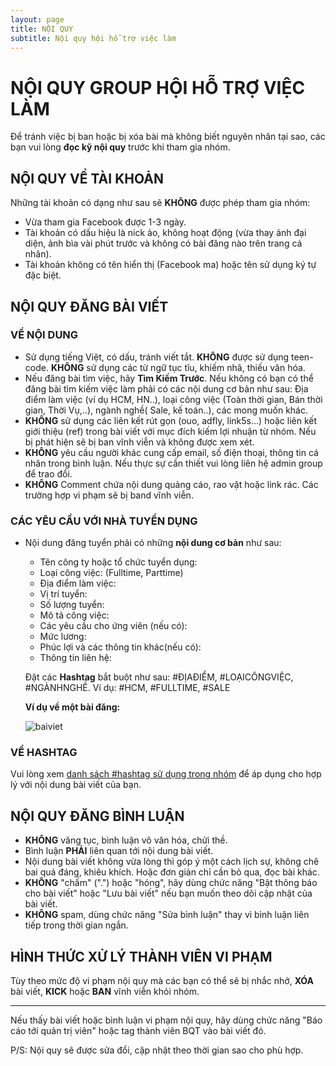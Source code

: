 ```yaml
---
layout: page
title: NỘI QUY
subtitle: Nội quy hội hỗ trợ việc làm
---
```

# NỘI QUY GROUP HỘI HỖ TRỢ VIỆC LÀM

Để tránh việc bị ban hoặc bị xóa bài mà không biết nguyên nhân tại sao, các bạn vui lòng **đọc kỹ nội quy** trước khi tham gia nhóm.

## NỘI QUY VỀ TÀI KHOẢN

Những tài khoản có dạng như sau sẽ **KHÔNG** được phép tham gia nhóm:
- Vừa tham gia Facebook được 1-3 ngày.
- Tài khoản có dấu hiệu là nick ảo, không hoạt động (vừa thay ảnh đại diện, ảnh bìa vài phút trước và không có bài đăng nào trên trang cá nhân).
- Tài khoản không có tên hiển thị (Facebook ma) hoặc tên sử dụng ký tự đặc biệt.

## NỘI QUY ĐĂNG BÀI VIẾT

### VỀ NỘI DUNG
- Sử dụng tiếng Việt, có dấu, tránh viết tắt. **KHÔNG** được sử dụng teen-code. **KHÔNG** sử dụng các từ ngữ tục tĩu, khiếm nhã, thiếu văn hóa.
- Nếu đăng bài tìm việc, hãy **Tìm Kiếm Trước**. Nếu không có bạn có thể đăng bài tìm kiếm việc làm phải có các nội dung cơ bản như sau: Địa điểm làm việc (ví dụ HCM, HN..), loại công việc (Toàn thời gian, Bán thời gian, Thời Vụ,..), ngành nghề( Sale, kế toán..), các mong muốn khác.
- **KHÔNG** sử dụng các liên kết rút gọn (ouo, adfly, link5s...) hoặc liên kết giới thiệu (ref) trong bài viết với mục đích kiếm lợi nhuận từ nhóm. Nếu bị phát hiện sẽ bị ban vĩnh viễn và không được xem xét.
- **KHÔNG** yêu cầu người khác cung cấp email, số điện thoại, thông tin cá nhân trong bình luận. Nếu thực sự cần thiết vui lòng liên hệ admin group để trao đổi.
- **KHÔNG** Comment chứa nội dung quảng cáo, rao vặt hoặc link rác. Các trường hợp vi phạm sẽ bị band vĩnh viễn.

### CÁC YÊU CẦU VỚI NHÀ TUYỂN DỤNG
- Nội dung đăng tuyển phải có những **nội dung cơ bản** như sau:
  - Tên công ty hoặc tổ chức tuyển dụng:
  - Loại công việc: (Fulltime, Parttime)
  - Địa điểm làm việc:
  - Vị trí tuyển:
  - Số lượng tuyển:
  - Mô tả công việc:
  - Các yêu cầu cho ứng viên (nếu có):
  - Mức lương:
  - Phúc lợi và các thông tin khác(nếu có):
  - Thông tin liên hệ:
  
  Đặt các **Hashtag** bắt buột như sau: #ĐỊAĐIỂM, #LOẠICÔNGVIỆC, #NGÀNHNGHỀ. Ví dụ: #HCM, #FULLTIME, #SALE
  
  **Ví dụ về một bài đăng:**
  
  ![baiviet](https://i.imgur.com/d5Ou3Kf.jpg)
    

### VỀ HASHTAG

Vui lòng xem [danh sách #hashtag sử dụng trong nhóm](/hashtags) để áp dụng cho hợp lý với nội dung bài viết của bạn.

## NỘI QUY ĐĂNG BÌNH LUẬN

- **KHÔNG** văng tục, bình luận vô văn hóa, chửi thề.
- Bình luận **PHẢI** liên quan tới nội dung bài viết.
- Nội dung bài viết không vừa lòng thì góp ý một cách lịch sự, không chê bai quá đáng, khiêu khích. Hoặc đơn giản chỉ cần bỏ qua, đọc bài khác.
- **KHÔNG** "chấm" (".") hoặc "hóng", hãy dùng chức năng "Bật thông báo cho bài viết" hoặc "Lưu bài viết" nếu bạn muốn theo dõi cập nhật của bài viết.
- **KHÔNG** spam, dùng chức năng "Sửa bình luận" thay vì bình luận liên tiếp trong thời gian ngắn.

## HÌNH THỨC XỬ LÝ THÀNH VIÊN VI PHẠM

Tùy theo mức độ vi phạm nội quy mà các bạn có thể sẽ bị nhắc nhở, **XÓA** bài viết, **KICK** hoặc **BAN** vĩnh viễn khỏi nhóm.

---

Nếu thấy bài viết hoặc bình luận vi phạm nội quy, hãy dùng chức năng "Báo cáo tới quản trị viên" hoặc tag thành viên BQT vào bài viết đó.

P/S: Nội quy sẽ được sửa đổi, cập nhật theo thời gian sao cho phù hợp.
